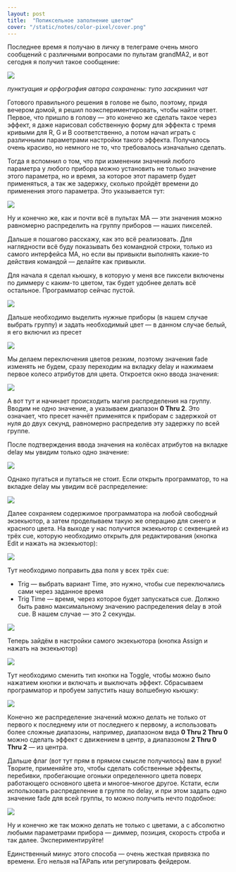 ```yaml
---
layout: post
title:  "Попиксельное заполнение цветом"
cover: "/static/notes/color-pixel/cover.png"
---
```

Последнее время я получаю в личку в телеграме очень много сообщений с различными вопросами по пультам grandMA2, и вот сегодня я получил такое сообщение:

![](/static/notes/color-pixel/001.png)

*пунктуация и орфография автора сохранены: тупо заскринил чат*

Готового правильного решения в голове не было, поэтому, придя вечером домой, я решил поэкспериментировать, чтобы найти ответ. Первое, что пришло в голову — это конечно же сделать такое через эффект, я даже нарисовал собственную форму для эффекта с тремя кривыми для R, G и B соответственно, а потом начал играть с различными параметрами настройки такого эффекта. Получалось очень красиво, но немного не то, что требовалось изначально сделать.

Тогда я вспомнил о том, что при изменении значений любого параметра у любого прибора можно установить не только значение этого параметра, но и время, за которое этот параметр будет применяться, а так же задержку, сколько пройдёт времени до применения этого параметра. Это указывается тут:

![](/static/notes/color-pixel/002.png)

Ну и конечно же, как и почти всё в пультах МА — эти значения можно равномерно распределить на группу приборов — наших пикселей.

Дальше я пошагово расскажу, как это всё реализовать. Для наглядности всё буду показывать без командной строки, только из самого интерфейса МА, но если вы привыкли выполнять какие-то действия командой — делайте как привыкли.

Для начала я сделал кьюшку, в которую у меня все пиксели включены по диммеру с каким-то цветом, так будет удобнее делать всё остальное. Программатор сейчас пустой.

![](/static/notes/color-pixel/003.png)

Дальше необходимо выделить нужные приборы (в нашем случае выбрать группу) и задать необходимый цвет — в данном случае белый, я его включил из пресет

![](/static/notes/color-pixel/004.png)

Мы делаем переключения цветов резким, поэтому значения fade изменять не будем, сразу переходим на вкладку delay и нажимаем первое колесо атрибутов для цвета. Откроется окно ввода значения:

![](/static/notes/color-pixel/005.png)

А вот тут и начинает происходить магия распределения на группу. Вводим не одно значение, а указываем диапазон **0 Thru 2**. Это означает, что пресет начнёт применятся к приборам с задержкой от нуля до двух секунд, равномерно распределив эту задержку по всей группе.

После подтверждения ввода значения на колёсах атрибутов на вкладке delay мы увидим только одно значение:

![](/static/notes/color-pixel/006.png)

Однако пугаться и путаться не стоит. Если открыть программатор, то на вкладке delay мы увидим всё распределение:

![](/static/notes/color-pixel/007.png)

Далее сохраняем содержимое программатора на любой свободный экзекьютор, а затем проделываем такую же операцию для синего и красного цвета. На выходе у нас получится экзекьютор с секвенцией из трёх cue, которую необходимо открыть для редактирования (кнопка Edit и нажать на экзекьютор):

![](/static/notes/color-pixel/008.png)

Тут необходимо поправить два поля у всех трёх cue:

- Trig — выбрать вариант Time, это нужно, чтобы cue переключались сами через заданное время
- Trig Time — время, через которое будет запускаться cue. Должно быть равно максимальному значению распределения delay в этой cue. В нашем случае — это 2 секунды.

![](/static/notes/color-pixel/009.png)

Теперь зайдём в настройки самого экзекьютора (кнопка Assign и нажать на экзекьютор)

![](/static/notes/color-pixel/010.png)

Тут необходимо сменить тип кнопки на Toggle, чтобы можно было нажатием кнопки и включать и выключать эффект. Сбрасываем программатор и пробуем запустить нашу волшебную кьюшку:

![](/static/notes/color-pixel/011.gif)

Конечно же распределение значений можно делать не только от первого к последнему или от последнего к первому, а использовать более сложные диапазоны, например, диапазоном вида **0 Thru 2 Thru 0** можно сделать эффект с движением в центр, а диапазоном **2 Thru 0 Thru 2** — из центра.

Дальше флаг (вот тут прям в прямом смысле получилось) вам в руки! Творите, применяйте это, чтобы сделать собственные эффекты, перебивки, пробегающие огоньки определенного цвета поверх работающего основного цвета и многое-многое другое. Кстати, если использовать распределение в группе по delay, и при этом задать одно значение fade для всей группы, то можно получить нечто подобное:

![](/static/notes/color-pixel/012.gif)

Ну и конечно же так можно делать не только с цветами, а с абсолютно любыми параметрами прибора — диммер, позиция, скорость строба и так далее. Экспериментируйте!

Единственный минус этого способа — очень жесткая привязка по времени. Его нельзя наTAPапь или регулировать фейдером.